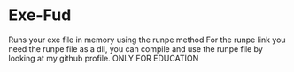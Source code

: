 # Exe-Fud
Runs your exe file in memory using the runpe method
For the runpe link you need the runpe file as a dll, you can compile and use the runpe file by looking at my github profile.
ONLY FOR EDUCATİON
